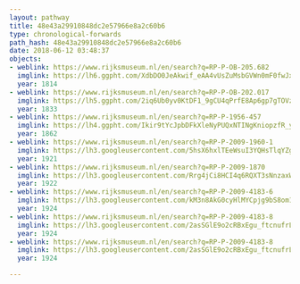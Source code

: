 ```yaml
---
layout: pathway
title: 48e43a29910848dc2e57966e8a2c60b6
type: chronological-forwards
path_hash: 48e43a29910848dc2e57966e8a2c60b6
date: 2018-06-12 03:48:37
objects:
- weblink: https://www.rijksmuseum.nl/en/search?q=RP-P-OB-205.682
  imglink: https://lh6.ggpht.com/XdbDO0JeAkwif_eAA4vUsZuMsbGVWn0mF0fwJxF7m_KqFSn5FunAqU7XnAquwopqPHwwFnPz3RjSUXF9gx32fFfKSqnn=s200
  year: 1814
- weblink: https://www.rijksmuseum.nl/en/search?q=RP-P-OB-202.017
  imglink: https://lh5.ggpht.com/2iq6Ub0yv0KtDF1_9gCU4qPrfE8Ap6gp7gTOVzUDZ9H95PL6Nxe-2SzIt8Ypdce5kprMOn_j5z-oBhJa-0xto3ezizo=s200
  year: 1833
- weblink: https://www.rijksmuseum.nl/en/search?q=RP-P-1956-457
  imglink: https://lh4.ggpht.com/Ikir9tYcJpbDFkXleNyPUQxNTINgKniopzfR_yZ_H8JBuJFNnvkt3_EpnWWmj9aVi1Fr5_FV0mU_0QO6qUDNNQh7wko=s200
  year: 1862
- weblink: https://www.rijksmuseum.nl/en/search?q=RP-P-2009-1960-1
  imglink: https://lh3.googleusercontent.com/5hsX6hxlTEeWsuI3YQHsTlqYZgx8wwjoYo5KHCFtxtXES2bYYg9m3dZyyb2-Ih7W69dC0SjOnzALzbOXSkNsMmIqGfY=s200
  year: 1921
- weblink: https://www.rijksmuseum.nl/en/search?q=RP-P-2009-1870
  imglink: https://lh3.googleusercontent.com/Rrg4jCi8HCI4q6RQXT3sNnzaxWWS7VWIABUmu8nDPS9Vjx93NAEmNPfAZtu3cYZuCE0R-YCLWkE-66X6dxVfNTz0CEHF=s200
  year: 1922
- weblink: https://www.rijksmuseum.nl/en/search?q=RP-P-2009-4183-6
  imglink: https://lh3.googleusercontent.com/kM3n8AkG0cyHlMYCpjg9bS8om1xSx0vtsuwhsTt2Lzr59BYQ-my57NKVJZ7ax34vbpLVqfiXxkLZ7s3TLMZqG9Ozhg=s200
  year: 1924
- weblink: https://www.rijksmuseum.nl/en/search?q=RP-P-2009-4183-8
  imglink: https://lh3.googleusercontent.com/2asSGlE9o2cRBxEgu_ftcnufrLeUCapyWByba8g9ko7STVg84DgIb-8e4VOuwVBN1pdMnA4EtXzRZWp2jXh57yHnD4g=s200
  year: 1924
- weblink: https://www.rijksmuseum.nl/en/search?q=RP-P-2009-4183-8
  imglink: https://lh3.googleusercontent.com/2asSGlE9o2cRBxEgu_ftcnufrLeUCapyWByba8g9ko7STVg84DgIb-8e4VOuwVBN1pdMnA4EtXzRZWp2jXh57yHnD4g=s200
  year: 1924

---
```

